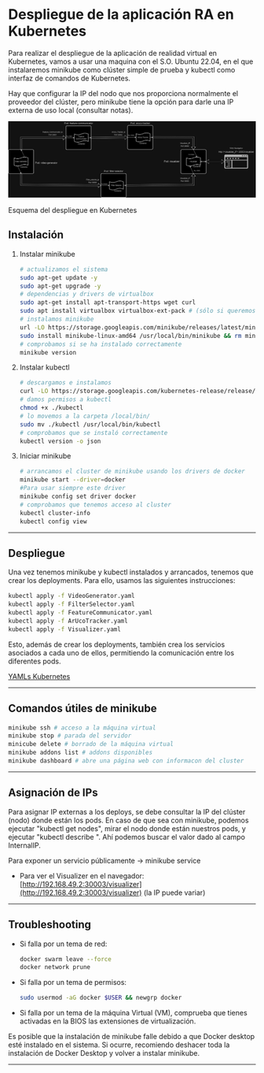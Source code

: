 # Despliegue de la aplicación RA en Kubernetes

Para realizar el despliegue de la aplicación de realidad virtual en Kubernetes, vamos a usar una maquina con el S.O. Ubuntu 22.04, en el que instalaremos minikube como clúster simple de prueba y kubectl como interfaz de comandos de Kubernetes.

Hay que configurar la IP del nodo que nos proporciona normalmente el proveedor del clúster, pero minikube tiene la opción para darle una IP externa de uso local (consultar notas).

![Esquema del despliegue en Kubernetes](Documentacion/Despliegue_Kubernetes.png)

Esquema del despliegue en Kubernetes

## Instalación

1. Instalar minikube
    
    ```bash
    # actualizamos el sistema
    sudo apt-get update -y
    sudo apt-get upgrade -y
    # dependencias y drivers de virtualbox
    sudo apt-get install apt-transport-https wget curl
    sudo apt install virtualbox virtualbox-ext-pack # (sólo si queremos usar el driver de Virtualbox para las máquinas del cluster)
    # instalamos minikube
    url -LO https://storage.googleapis.com/minikube/releases/latest/minikube-linux-amd64
    sudo install minikube-linux-amd64 /usr/local/bin/minikube && rm minikube-linux-amd64
    # comprobamos si se ha instalado correctamente
    minikube version
    ```
    
2. Instalar kubectl
    
    ```bash
    # descargamos e instalamos
    curl -LO https://storage.googleapis.com/kubernetes-release/release/`curl -s https://storage.googleapis.com/kubernetes-release/release/stable.txt`/bin/linux/amd64/kubectl
    # damos permisos a kubectl
    chmod +x ./kubectl
    # lo movemos a la carpeta /local/bin/
    sudo mv ./kubectl /usr/local/bin/kubectl
    # comprobamos que se instaló correctamente
    kubectl version -o json
    ```
    

1. Iniciar minikube
    
    ```bash
    # arrancamos el cluster de minikube usando los drivers de docker 
    minikube start --driver=docker
    #Para usar siempre este driver
    minikube config set driver docker
    # comprobamos que tenemos acceso al cluster
    kubectl cluster-info
    kubectl config view
    ```
    

---

## Despliegue

Una vez tenemos minikube y kubectl instalados y arrancados, tenemos que crear los deployments. Para ello, usamos las siguientes instrucciones:

```bash
kubectl apply -f VideoGenerator.yaml
kubectl apply -f FilterSelector.yaml
kubectl apply -f FeatureCommunicator.yaml
kubectl apply -f ArUcoTracker.yaml
kubectl apply -f Visualizer.yaml
```

Esto, además de crear los deployments, también crea los servicios asociados a cada uno de ellos, permitiendo la comunicación entre los diferentes pods.

[YAMLs Kubernetes](Documentacion/YAMLs_Kubernetes.md)

---

## Comandos útiles de minikube

```bash
minikube ssh # acceso a la máquina virtual
minikube stop # parada del servidor
minicube delete # borrado de la máquina virtual
minikube addons list # addons disponibles
minikube dashboard # abre una página web con informacon del cluster
```

---

## Asignación de IPs

Para asignar IP externas a los deploys, se debe consultar la IP del clúster (nodo) donde están los pods. En caso de que sea con minikube, podemos ejecutar "kubectl get nodes", mirar el nodo donde están nuestros pods, y ejecutar "kubectl describe <nodo>". Ahí podemos buscar el valor dado al campo InternalIP.

Para exponer un servicio públicamente -> minikube service <nombre-del-servicio>

- Para ver el Visualizer en el navegador: [http://192.168.49.2:30003/visualizer](http://192.168.49.2:30003/visualizer) (la IP puede variar)
    
    

---

## Troubleshooting

- Si falla por un tema de red:
    
    ```bash
    docker swarm leave --force
    docker network prune
    ```
    
- Si falla por un tema de permisos:
    
    ```bash
    sudo usermod -aG docker $USER && newgrp docker
    ```
    
- Si falla por un tema de la máquina Virtual (VM), comprueba que tienes activadas en la BIOS las extensiones de virtualización.

Es posible que la instalación de minikube falle debido a que Docker desktop esté instalado en el sistema. Si ocurre, recomiendo deshacer toda la instalación de Docker Desktop y volver a instalar minikube.

---
